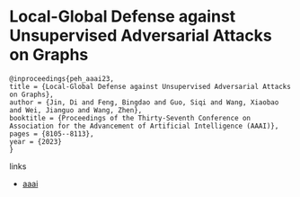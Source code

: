 # Local-Global Defense against Unsupervised Adversarial Attacks on Graphs

```
@inproceedings{peh_aaai23,
title = {Local-Global Defense against Unsupervised Adversarial Attacks on Graphs},
author = {Jin, Di and Feng, Bingdao and Guo, Siqi and Wang, Xiaobao and Wei, Jianguo and Wang, Zhen},
booktitle = {Proceedings of the Thirty-Seventh Conference on Association for the Advancement of Artificial Intelligence (AAAI)},
pages = {8105--8113},
year = {2023}
}
```

links
- [aaai](https://ojs.aaai.org/index.php/AAAI/article/view/25979)
